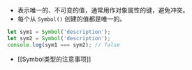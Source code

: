    - 表示唯一的、不可变的值，通常用作对象属性的键，避免冲突。
   - 每个从 `Symbol()` 创建的值都是唯一的。

   ```javascript
   let sym1 = Symbol('description');
   let sym2 = Symbol('description');
   console.log(sym1 === sym2); // false
   ```



- [[Symbol类型的注意事项]]
